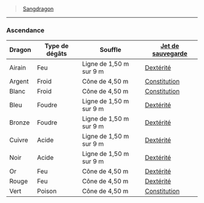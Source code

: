 ﻿---
!GenericItem
Name: Ascendance
Id: dragonborn_hd.md#ascendance
ParentLink: dragonborn_hd.md#sangdragon
ParentName: Sangdragon
NameLevel: 3
Attributes:
  Name: Ascendance
  Markdown: >+
    ### <!--Name-->Ascendance<!--/Name-->


    |Dragon|Type <!--br-->de <!--br-->dégâts|Souffle|[Jet <!--br-->de <!--br-->sauvegarde](hd_abilities_jets_de_sauvegarde.md)|

    |---|---|---|---|

    |Airain|Feu|Ligne de 1,50 m sur 9 m|[Dextérité](hd_abilities_dexterity.md)|

    |Argent|Froid|Cône de 4,50 m|[Constitution](hd_abilities_constitution.md)|

    |Blanc|Froid|Cône de 4,50 m|[Constitution](hd_abilities_constitution.md)|

    |Bleu|Foudre|Ligne de 1,50 m sur 9 m|[Dextérité](hd_abilities_dexterity.md)|

    |Bronze|Foudre|Ligne de 1,50 m sur 9 m|[Dextérité](hd_abilities_dexterity.md)|

    |Cuivre|Acide|Ligne de 1,50 m sur 9 m|[Dextérité](hd_abilities_dexterity.md)|

    |Noir|Acide|Ligne de 1,50 m sur 9 m|[Dextérité](hd_abilities_dexterity.md)|

    |Or|Feu|Cône de 4,50 m|[Dextérité](hd_abilities_dexterity.md)|

    |Rouge|Feu|Cône de 4,50 m|[Dextérité](hd_abilities_dexterity.md)|

    |Vert|Poison|Cône de 4,50 m|[Constitution](hd_abilities_constitution.md)|

AttributesDictionary: >+
  Name: Ascendance

  Markdown: >+

    ### <!--Name-->Ascendance<!--/Name-->





    |Dragon|Type <!--br-->de <!--br-->dégâts|Souffle|[Jet <!--br-->de <!--br-->sauvegarde](hd_abilities_jets_de_sauvegarde.md)|



    |---|---|---|---|



    |Airain|Feu|Ligne de 1,50 m sur 9 m|[Dextérité](hd_abilities_dexterity.md)|



    |Argent|Froid|Cône de 4,50 m|[Constitution](hd_abilities_constitution.md)|



    |Blanc|Froid|Cône de 4,50 m|[Constitution](hd_abilities_constitution.md)|



    |Bleu|Foudre|Ligne de 1,50 m sur 9 m|[Dextérité](hd_abilities_dexterity.md)|



    |Bronze|Foudre|Ligne de 1,50 m sur 9 m|[Dextérité](hd_abilities_dexterity.md)|



    |Cuivre|Acide|Ligne de 1,50 m sur 9 m|[Dextérité](hd_abilities_dexterity.md)|



    |Noir|Acide|Ligne de 1,50 m sur 9 m|[Dextérité](hd_abilities_dexterity.md)|



    |Or|Feu|Cône de 4,50 m|[Dextérité](hd_abilities_dexterity.md)|



    |Rouge|Feu|Cône de 4,50 m|[Dextérité](hd_abilities_dexterity.md)|



    |Vert|Poison|Cône de 4,50 m|[Constitution](hd_abilities_constitution.md)|



---
> [Sangdragon](hd_dragonborn.md)

---

### Ascendance

|Dragon|Type de dégâts|Souffle|[Jet de sauvegarde](hd_abilities_jets_de_sauvegarde.md)|
|---|---|---|---|
|Airain|Feu|Ligne de 1,50 m sur 9 m|[Dextérité](hd_abilities_dexterity.md)|
|Argent|Froid|Cône de 4,50 m|[Constitution](hd_abilities_constitution.md)|
|Blanc|Froid|Cône de 4,50 m|[Constitution](hd_abilities_constitution.md)|
|Bleu|Foudre|Ligne de 1,50 m sur 9 m|[Dextérité](hd_abilities_dexterity.md)|
|Bronze|Foudre|Ligne de 1,50 m sur 9 m|[Dextérité](hd_abilities_dexterity.md)|
|Cuivre|Acide|Ligne de 1,50 m sur 9 m|[Dextérité](hd_abilities_dexterity.md)|
|Noir|Acide|Ligne de 1,50 m sur 9 m|[Dextérité](hd_abilities_dexterity.md)|
|Or|Feu|Cône de 4,50 m|[Dextérité](hd_abilities_dexterity.md)|
|Rouge|Feu|Cône de 4,50 m|[Dextérité](hd_abilities_dexterity.md)|
|Vert|Poison|Cône de 4,50 m|[Constitution](hd_abilities_constitution.md)|

